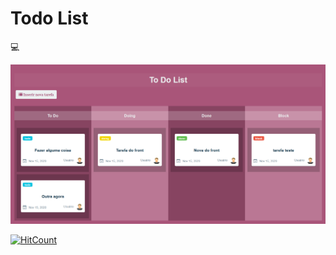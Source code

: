 # Todo List

:computer:

![home](images/home_example.png)

[![HitCount](http://hits.dwyl.com/HarllanAndrye/ToDoList.svg)](http://hits.dwyl.com/HarllanAndrye/ToDoList)